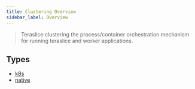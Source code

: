 ```yaml
---
title: Clustering Overview
sidebar_label: Overview
---
```


> Teraslice clustering the process/container orchestration mechanism for running teraslice and worker applications.

## Types

- [k8s](./k8s.md)
- [native](./native.md)
